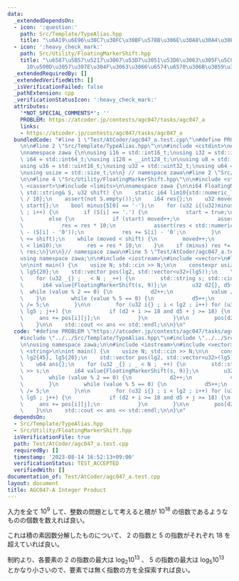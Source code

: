 ```yaml
---
data:
  _extendedDependsOn:
  - icon: ':question:'
    path: Src/Template/TypeAlias.hpp
    title: "\u6A19\u6E96\u30C7\u30FC\u30BF\u578B\u306E\u30A8\u30A4\u30EA\u30A2\u30B9"
  - icon: ':heavy_check_mark:'
    path: Src/Utility/FloatingMarkerShift.hpp
    title: "\u6587\u5B57\u5217\u3067\u53D7\u3051\u53D6\u3063\u305F\u5C0F\u6570\u3092\
      10\u500D\u3057\u307E\u304F\u3063\u3066\u6574\u6570\u306B\u3059\u308B\u3084\u3064"
  _extendedRequiredBy: []
  _extendedVerifiedWith: []
  _isVerificationFailed: false
  _pathExtension: cpp
  _verificationStatusIcon: ':heavy_check_mark:'
  attributes:
    '*NOT_SPECIAL_COMMENTS*': ''
    PROBLEM: https://atcoder.jp/contests/agc047/tasks/agc047_a
    links:
    - https://atcoder.jp/contests/agc047/tasks/agc047_a
  bundledCode: "#line 1 \"Test/AtCoder/agc047_a.test.cpp\"\n#define PROBLEM \"https://atcoder.jp/contests/agc047/tasks/agc047_a\"\
    \n\n#line 2 \"Src/Template/TypeAlias.hpp\"\n\n#include <cstdint>\n#include <cstddef>\n\
    \nnamespace zawa {\n\nusing i16 = std::int16_t;\nusing i32 = std::int32_t;\nusing\
    \ i64 = std::int64_t;\nusing i128 = __int128_t;\n\nusing u8 = std::uint8_t;\n\
    using u16 = std::uint16_t;\nusing u32 = std::uint32_t;\nusing u64 = std::uint64_t;\n\
    \nusing usize = std::size_t;\n\n} // namespace zawa\n#line 2 \"Src/Utility/FloatingMarkerShift.hpp\"\
    \n\n#line 4 \"Src/Utility/FloatingMarkerShift.hpp\"\n\n#include <string>\n#include\
    \ <cassert>\n#include <limits>\n\nnamespace zawa {\n\ni64 FloatingMarkerShift(const\
    \ std::string& S, u32 shift) {\n    static i64 lim10{std::numeric_limits<i64>::max()\
    \ / 10};\n    assert(not S.empty());\n    i64 res{};\n    u32 moved{};\n    bool\
    \ start{};\n    bool minus{S[0] == '-'};\n    for (u32 i{(u32)minus} ; i < S.size()\
    \ ; i++) {\n        if (S[i] == '.') {\n            start = true;\n        }\n\
    \        else {\n            if (start) moved++;\n            assert(res < lim10);\n\
    \            res = res * 10;\n            assert(res < std::numeric_limits<i64>::max()\
    \ - (S[i] - '0'));\n            res += S[i] - '0';\n        }\n    }\n    assert(moved\
    \ <= shift);\n    while (moved < shift) {\n        moved++;\n        assert(res\
    \ < lim10);\n        res = res * 10;\n    }\n    if (minus) res *= -1;\n    return\
    \ res;\n}\n\n}// namespace zawa\n#line 5 \"Test/AtCoder/agc047_a.test.cpp\"\n\n\
    using namespace zawa;\n\n#include <iostream>\n#include <vector>\n#line 11 \"Test/AtCoder/agc047_a.test.cpp\"\
    \n\nint main() {\n    usize N; std::cin >> N;\n\n    constexpr usize lg2{45},\
    \ lg5{20};\n    std::vector pos(lg2, std::vector<u32>(lg5));\n    \n    u64 ans{};\n\
    \    for (u32 _{} ; _ < N ; _++) {\n        std::string s; std::cin >> s;\n  \
    \      i64 value{FloatingMarkerShift(s, 9)};\n        u32 d2{}, d5{};\n      \
    \  while (value % 2 == 0) {\n            d2++;\n            value /= 2;\n    \
    \    }\n        while (value % 5 == 0) {\n            d5++;\n            value\
    \ /= 5;\n        }\n\n        for (u32 i{} ; i < lg2 ; i++) for (u32 j{} ; j <\
    \ lg5 ; j++) {\n            if (d2 + i >= 18 and d5 + j >= 18) {\n           \
    \     ans += pos[i][j];\n            }\n        }\n\n        pos[d2][d5]++;\n\
    \    }\n\n    std::cout << ans << std::endl;\n\n}\n"
  code: "#define PROBLEM \"https://atcoder.jp/contests/agc047/tasks/agc047_a\"\n\n\
    #include \"../../Src/Template/TypeAlias.hpp\"\n#include \"../../Src/Utility/FloatingMarkerShift.hpp\"\
    \n\nusing namespace zawa;\n\n#include <iostream>\n#include <vector>\n#include\
    \ <string>\n\nint main() {\n    usize N; std::cin >> N;\n\n    constexpr usize\
    \ lg2{45}, lg5{20};\n    std::vector pos(lg2, std::vector<u32>(lg5));\n    \n\
    \    u64 ans{};\n    for (u32 _{} ; _ < N ; _++) {\n        std::string s; std::cin\
    \ >> s;\n        i64 value{FloatingMarkerShift(s, 9)};\n        u32 d2{}, d5{};\n\
    \        while (value % 2 == 0) {\n            d2++;\n            value /= 2;\n\
    \        }\n        while (value % 5 == 0) {\n            d5++;\n            value\
    \ /= 5;\n        }\n\n        for (u32 i{} ; i < lg2 ; i++) for (u32 j{} ; j <\
    \ lg5 ; j++) {\n            if (d2 + i >= 18 and d5 + j >= 18) {\n           \
    \     ans += pos[i][j];\n            }\n        }\n\n        pos[d2][d5]++;\n\
    \    }\n\n    std::cout << ans << std::endl;\n\n}\n"
  dependsOn:
  - Src/Template/TypeAlias.hpp
  - Src/Utility/FloatingMarkerShift.hpp
  isVerificationFile: true
  path: Test/AtCoder/agc047_a.test.cpp
  requiredBy: []
  timestamp: '2023-08-14 16:52:13+09:00'
  verificationStatus: TEST_ACCEPTED
  verifiedWith: []
documentation_of: Test/AtCoder/agc047_a.test.cpp
layout: document
title: AGC047-A Integer Product
---
```


入力を全て $10^9$ して、整数の問題として考えると積が $10^18$ の倍数であるようなものの個数を数えれば良い。

これは積の素因数分解したものについて、 $2$ の指数と $5$ の指数がそれぞれ $18$ を超えていれば良い。

制約より、各要素の $2$ の指数の最大は $\log_2{10^{13}}$ 、 $5$ の指数の最大は $\log_5{10^{13}}$ とかなり小さいので、要素では無く指数の方を全探索すれば良い。
